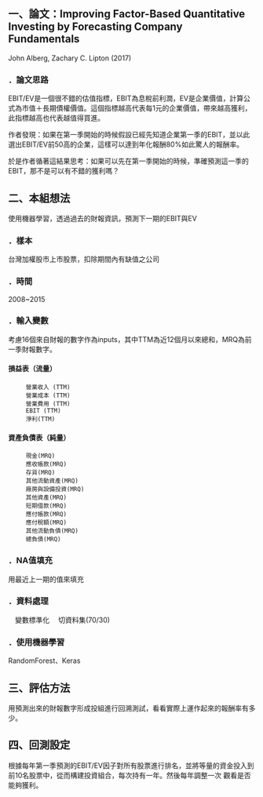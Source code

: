 ## 一、論文：Improving Factor-Based Quantitative Investing by Forecasting Company Fundamentals
John Alberg, Zachary C. Lipton (2017)

### ．論文思路
EBIT/EV是一個很不錯的估值指標，EBIT為息稅前利潤，EV是企業價值，計算公式為市值＋長期債權價值。這個指標越高代表每1元的企業價值，帶來越高獲利，此指標越高也代表越值得買進。

作者發現：如果在第一季開始的時候假設已經先知道企業第一季的EBIT，並以此選出EBIT/EV前50高的企業，這樣可以達到年化報酬80%如此驚人的報酬率。

於是作者循著這結果思考：如果可以先在第一季開始的時候，準確預測這一季的EBIT，那不是可以有不錯的獲利嗎？

## 二、本組想法
使用機器學習，透過過去的財報資訊，預測下一期的EBIT與EV

### ．樣本
台灣加權股市上市股票，扣除期間內有缺值之公司
### ．時間
2008~2015
### ．輸入變數
考慮16個來自財報的數字作為inputs，其中TTM為近12個月以來總和，MRQ為前一季財報數字。

####    損益表（流量）

         營業收入 (TTM)
         營業成本 (TTM)
         營業費用 (TTM)
         EBIT (TTM)
         淨利(TTM)

####    資產負債表（純量）

         現金(MRQ)
         應收帳款(MRQ)
         存貨(MRQ)
         其他流動資產(MRQ)
         廠房與設備投資(MRQ)
         其他資產(MRQ)
         短期借款(MRQ)
         應付帳款(MRQ)
         應付稅額(MRQ)
         其他流動負債(MRQ)
         總負債(MRQ)

### ．NA值填充
用最近上一期的值來填充

### ．資料處理
　變數標準化
　切資料集(70/30)

### ．使用機器學習
RandomForest、Keras

## 三、評估方法
用預測出來的財報數字形成投組進行回溯測試，看看實際上運作起來的報酬率有多少。

## 四、回測設定
根據每年第一季預測的EBIT/EV因子對所有股票進行排名，並將等量的資金投入到前10名股票中，從而構建投資組合，每次持有一年。然後每年調整一次
觀看是否能夠獲利。
